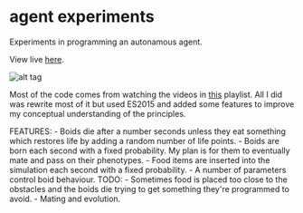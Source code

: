 # agent experiments
Experiments in programming an autonamous agent.

View live [here](https://skrillex581.github.io/agents/).

![alt tag](https://raw.githubusercontent.com/skrillex581/agents/master/agents.gif)

Most of the code comes from watching the videos in [this](https://www.youtube.com/playlist?list=PLRqwX-V7Uu6YHt0dtyf4uiw8tKOxQLvlW) playlist. All I did was rewrite most of it but used ES2015 and added some features to improve my conceptual understanding of the principles.

 
FEATURES:
    - Boids die after a number seconds unless they eat something which restores life by adding a random number of life points.
    - Boids are born each second with a fixed probability. My plan is for them to eventually mate and pass on their phenotypes.
    - Food items are inserted into the simulation each second with a fixed probability.
    - A number of parameters control boid behaviour.
 TODO:
    - Sometimes food is placed too close to the obstacles and the boids die trying to get something they're programmed to avoid.
    - Mating and evolution.
